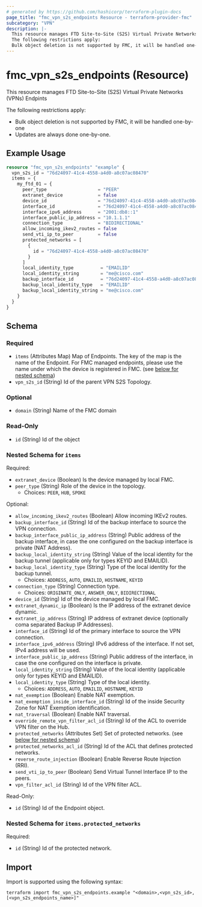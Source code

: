 ```yaml
---
# generated by https://github.com/hashicorp/terraform-plugin-docs
page_title: "fmc_vpn_s2s_endpoints Resource - terraform-provider-fmc"
subcategory: "VPN"
description: |-
  This resource manages FTD Site-to-Site (S2S) Virtual Private Networks (VPNs) Endpints
  The following restrictions apply:
  Bulk object deletion is not supported by FMC, it will be handled one-by-oneUpdates are always done one-by-one.
---
```


# fmc_vpn_s2s_endpoints (Resource)

This resource manages FTD Site-to-Site (S2S) Virtual Private Networks (VPNs) Endpints

The following restrictions apply:
  - Bulk object deletion is not supported by FMC, it will be handled one-by-one
  - Updates are always done one-by-one.

## Example Usage

```terraform
resource "fmc_vpn_s2s_endpoints" "example" {
  vpn_s2s_id = "76d24097-41c4-4558-a4d0-a8c07ac08470"
  items = {
    my_ftd_01 = {
      peer_type                   = "PEER"
      extranet_device             = false
      device_id                   = "76d24097-41c4-4558-a4d0-a8c07ac08470"
      interface_id                = "76d24097-41c4-4558-a4d0-a8c07ac08470"
      interface_ipv6_address      = "2001:db8::1"
      interface_public_ip_address = "10.1.1.1"
      connection_type             = "BIDIRECTIONAL"
      allow_incoming_ikev2_routes = false
      send_vti_ip_to_peer         = false
      protected_networks = [
        {
          id = "76d24097-41c4-4558-a4d0-a8c07ac08470"
        }
      ]
      local_identity_type          = "EMAILID"
      local_identity_string        = "me@cisco.com"
      backup_interface_id          = "76d24097-41c4-4558-a4d0-a8c07ac08470"
      backup_local_identity_type   = "EMAILID"
      backup_local_identity_string = "me@cisco.com"
    }
  }
}
```

<!-- schema generated by tfplugindocs -->
## Schema

### Required

- `items` (Attributes Map) Map of Endpoints. The key of the map is the name of the Endpoint.  For FMC managed endpoints, please use the name under which the device is registered in FMC. (see [below for nested schema](#nestedatt--items))
- `vpn_s2s_id` (String) Id of the parent VPN S2S Topology.

### Optional

- `domain` (String) Name of the FMC domain

### Read-Only

- `id` (String) Id of the object

<a id="nestedatt--items"></a>
### Nested Schema for `items`

Required:

- `extranet_device` (Boolean) Is the device managed by local FMC.
- `peer_type` (String) Role of the device in the topology.
  - Choices: `PEER`, `HUB`, `SPOKE`

Optional:

- `allow_incoming_ikev2_routes` (Boolean) Allow incoming IKEv2 routes.
- `backup_interface_id` (String) Id of the backup interface to source the VPN connection.
- `backup_interface_public_ip_address` (String) Public address of the backup interface, in case the one configured on the backup interface is private (NAT Address).
- `backup_local_identity_string` (String) Value of the local identity for the backup tunnel (applicable only for types KEYID and EMAILID).
- `backup_local_identity_type` (String) Type of the local identity for the backup tunnel.
  - Choices: `ADDRESS`, `AUTO`, `EMAILID`, `HOSTNAME`, `KEYID`
- `connection_type` (String) Connection type.
  - Choices: `ORIGINATE_ONLY`, `ANSWER_ONLY`, `BIDIRECTIONAL`
- `device_id` (String) Id of the device managed by local FMC.
- `extranet_dynamic_ip` (Boolean) Is the IP address of the extranet device dynamic.
- `extranet_ip_address` (String) IP address of extranet device (optionally coma separated Backup IP Addresses).
- `interface_id` (String) Id of the primary interface to source the VPN connection.
- `interface_ipv6_address` (String) IPv6 address of the interface. If not set, IPv4 address will be used.
- `interface_public_ip_address` (String) Public address of the interface, in case the one configured on the interface is private.
- `local_identity_string` (String) Value of the local identity (applicable only for types KEYID and EMAILID).
- `local_identity_type` (String) Type of the local identity.
  - Choices: `ADDRESS`, `AUTO`, `EMAILID`, `HOSTNAME`, `KEYID`
- `nat_exemption` (Boolean) Enable NAT exemption.
- `nat_exemption_inside_interface_id` (String) Id of the inside Security Zone for NAT Exemption identification.
- `nat_traversal` (Boolean) Enable NAT traversal.
- `override_remote_vpn_filter_acl_id` (String) Id of the ACL to override VPN filter on the Hub.
- `protected_networks` (Attributes Set) Set of protected networks. (see [below for nested schema](#nestedatt--items--protected_networks))
- `protected_networks_acl_id` (String) Id of the ACL that defines protected networks.
- `reverse_route_injection` (Boolean) Enable Reverse Route Injection (RRI).
- `send_vti_ip_to_peer` (Boolean) Send Virtual Tunnel Interface IP to the peers.
- `vpn_filter_acl_id` (String) Id of the VPN filter ACL.

Read-Only:

- `id` (String) Id of the Endpoint object.

<a id="nestedatt--items--protected_networks"></a>
### Nested Schema for `items.protected_networks`

Required:

- `id` (String) Id of the protected network.

## Import

Import is supported using the following syntax:

```shell
terraform import fmc_vpn_s2s_endpoints.example "<domain>,<vpn_s2s_id>,[<vpn_s2s_endpoints_name>]"
```
